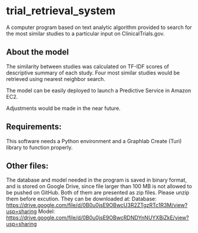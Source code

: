 # trial_retrieval_system
A computer program based on text analytic algorithm provided to search for the most similar studies to a particular input on ClinicalTrials.gov.

## About the model
The similarity between studies was calculated on TF-IDF scores of descriptive summary of each study. Four most similar studies would be retrieved using nearest neighbor search.

The model can be easily deployed to launch a Predictive Service in Amazon EC2.

Adjustments would be made in the near future.

## Requirements:
This software needs a Python environment and a Graphlab Create (Turi) library to function properly.

## Other files:
The database and model needed in the program is saved in binary format, and is stored on Google Drive, since file larger than 100 MB is not allowed to be pushed on GitHub.
Both of them are presented as zip files. Please unzip them before excution. They can be downloaded at:
Database: https://drive.google.com/file/d/0B0u0jsE9OBwcU3R2ZTgzRTc1R3M/view?usp=sharing
Model: https://drive.google.com/file/d/0B0u0jsE9OBwcRDNDYnNUYXBiZkE/view?usp=sharing

